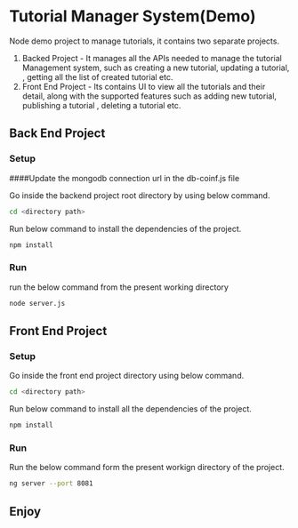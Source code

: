 # Tutorial Manager System(Demo) 
Node demo project to manage tutorials, it contains two separate projects.
1. Backed Project - It manages all the APIs needed to manage the tutorial Management system, such as creating a new tutorial, updating a tutorial,
   , getting all the list of created tutorial etc.
2. Front End Project - Its contains UI to view all the tutorials and their detail, along with the supported features such as adding new tutorial, publishing a tutorial
   , deleting a tutorial etc.
   
  
## Back End Project 
### Setup

####Update the mongodb connection url in the db-coinf.js file

Go inside the backend project root directory by using below command.
```bash
cd <directory path>
```
Run below command to install the dependencies of the project.
```bash
npm install
```
### Run
run the below command from the present working directory
```bash
node server.js
```
## Front End Project
### Setup
Go inside the front end project directory using below command.
```bash
cd <directory path>
```
Run below command to install all the dependencies of the project.
```bash
npm install
```
### Run
Run the below command form the present workign directory of the project.
```bash
ng server --port 8081
```
## Enjoy
